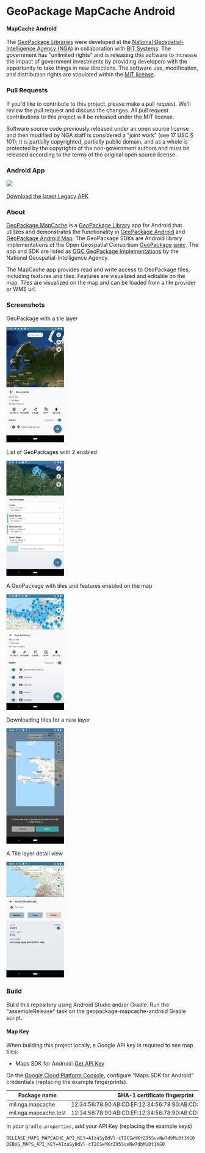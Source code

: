 # GeoPackage MapCache Android

#### MapCache Android ####

The [GeoPackage Libraries](http://ngageoint.github.io/GeoPackage/) were developed at the [National Geospatial-Intelligence Agency (NGA)](http://www.nga.mil/) in collaboration with [BIT Systems](http://www.bit-sys.com/). The government has "unlimited rights" and is releasing this software to increase the impact of government investments by providing developers with the opportunity to take things in new directions. The software use, modification, and distribution rights are stipulated within the [MIT license](http://choosealicense.com/licenses/mit/).

### Pull Requests ###
If you'd like to contribute to this project, please make a pull request. We'll review the pull request and discuss the changes. All pull request contributions to this project will be released under the MIT license.

Software source code previously released under an open source license and then modified by NGA staff is considered a "joint work" (see 17 USC § 101); it is partially copyrighted, partially public domain, and as a whole is protected by the copyrights of the non-government authors and must be released according to the terms of the original open source license.

### Android App ###

<a href='https://play.google.com/store/apps/details?id=mil.nga.mapcache'>
    <img src="https://github.com/ngageoint/GeoPackage/raw/master/docs/images/google-play-badge.png" height=50>
</a>

[Download the latest Legacy APK](https://github.com/ngageoint/geopackage-mapcache-android/releases/tag/1.24)

### About ###

[GeoPackage MapCache](http://ngageoint.github.io/geopackage-mapcache-android/) is a [GeoPackage Library](http://ngageoint.github.io/GeoPackage/) app for Android that utilizes and demonstrates the functionality in [GeoPackage Android](https://github.com/ngageoint/geopackage-android) and [GeoPackage Android Map](https://github.com/ngageoint/geopackage-android-map).  The GeoPackage SDKs are Android library implementations of the Open Geospatial Consortium [GeoPackage](http://www.geopackage.org/) [spec](http://www.geopackage.org/spec/). The app and SDK are listed as [OGC GeoPackage Implementations](http://www.geopackage.org/#implementations_nga) by the National Geospatial-Intelligence Agency.

The MapCache app provides read and write access to GeoPackage files, including features and tiles. Features are visualized and editable on the map. Tiles are visualized on the map and can be loaded from a tile provider or WMS url.

### Screenshots ###

GeoPackage with a tile layer

<img src="screenshots/screen1.png" width="30%">

List of GeoPackages with 2 enabled

<img src="screenshots/screen2.png" width="30%">

A GeoPackage with tiles and features enabled on the map

<img src="screenshots/screen3.png" width="30%">

Downloading tiles for a new layer

<img src="screenshots/screen4.png" width="30%">

A Tile layer detail view

<img src="screenshots/screen5.png" width="30%">

### Build ###

Build this repository using Android Studio and/or Gradle. Run the "assembleRelease" task on the geopackage-mapcache-android Gradle script.

#### Map Key ####

When building this project locally, a Google API key is required to see map tiles:
 * Maps SDK for Android: [Get API Key](https://developers.google.com/maps/documentation/android-sdk/signup)

On the [Google Cloud Platform Console](https://cloud.google.com/console/google/maps-apis/overview), configure "Maps SDK for Android" credentials (replacing the example fingerprints).

| Package name           | SHA-1 certificate fingerprint                               |
| ---------------------- | ----------------------------------------------------------- |
| mil.nga.mapcache       | 12:34:56:78:90:AB:CD:EF:12:34:56:78:90:AB:CD:EF:AA:BB:CC:DD |
| mil.nga.mapcache.test  | 12:34:56:78:90:AB:CD:EF:12:34:56:78:90:AB:CD:EF:AA:BB:CC:DD |

In your `gradle.properties`, add your API Key (replacing the example keys)

```
RELEASE_MAPS_MAPCACHE_API_KEY=AIzaSyBdVl-cTICSwYKrZ95SuvNw7dbMuDt1KG0
DEBUG_MAPS_API_KEY=AIzaSyBdVl-cTICSwYKrZ95SuvNw7dbMuDt1KG0
```
